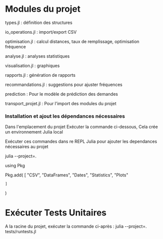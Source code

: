 # Modules du projet

types.jl : définition des structures

io_operations.jl : import/export CSV

optimisation.jl : calcul distances, taux de remplissage, optimisation fréquence

analyse.jl : analyses statistiques

visualisation.jl : graphiques

rapports.jl : génération de rapports

recommandations.jl : suggestions pour ajuster fréquences

prediction : Pour le modèle de prédiction des demandes

transport_projet.jl : Pour l'import des modules du projet

### Installation et ajout les dépendances nécessaires
Dans l'emplacement du projet Exécuter la commande ci-dessous, Cela crée un environnement Julia local

Exécuter ces commandes dans re REPL Julia pour ajouter les dependances nécessaires au projet

julia --project=.

using Pkg

Pkg.add(
    [
        "CSV", 
        "DataFrames", 
        "Dates", 
        "Statistics", 
        "Plots"
        
    ]
)


# Exécuter Tests Unitaires
A la racine du projet, exécuter la commande ci-après : julia --project=. tests/runtests.jl

